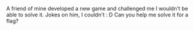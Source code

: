 A friend of mine developed a new game and challenged me I wouldn't be able to solve it. Jokes on him, I couldn't : D Can you help me solve it for a flag?
